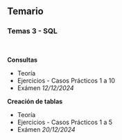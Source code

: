 <h2>Temario</h2>
<h3>Temas 3 - SQL</h3>
<br>
<p><strong>Consultas</strong></p>
<ul>
  <li>Teoría</li>
  <li>Ejercicios - Casos Prácticos 1 a 10</li>
  <li>Exámen <em>12/12/2024</em></li>
</ul>
<p><strong>Creación de tablas</strong></p>
<ul>
  <li>Teoría</li>
  <li>Ejercicios - Casos Prácticos 1 a 5</li>
  <li>Exámen <em>20/12/2024</em></li>
</ul>
